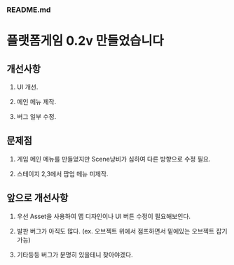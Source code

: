 ### README.md

플랫폼게임 0.2v 만들었습니다
=====================

개선사항
----------

1. UI 개선.

2. 메인 메뉴 제작.

3. 버그 일부 수정.


문제점
--------

1. 게임 메인 메뉴를 만들었지만 Scene낭비가 심하여 다른 방향으로 수정 필요.

2. 스테이지 2,3에서 팝업 메뉴 미제작.



앞으로 개선사항
------------------

1. 우선 Asset을 사용하여 맵 디자인이나 UI 버튼 수정이 필요해보인다.

2. 발판 버그가 아직도 많다. (ex. 오브젝트 위에서 점프하면서 밑에있는 오브젝트 잡기 가능)

3. 기타등등 버그가 분명히 있을테니 찾아야겠다.


